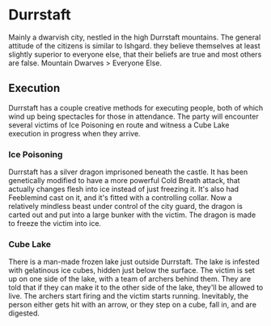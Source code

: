 # Durrstaft
Mainly a dwarvish city, nestled in the high Durrstaft mountains. The general attitude of the citizens is similar to Ishgard. they believe themselves at least slightly superior to everyone else, that their beliefs are true and most others are false. Mountain Dwarves > Everyone Else.

## Execution
Durrstaft has a couple creative methods for executing people, both of which wind up being spectacles for those in attendance. The party will encounter several victims of Ice Poisoning en route and witness a Cube Lake execution in progress when they arrive.

### Ice Poisoning
Durrstaft has a silver dragon imprisoned beneath the castle. It has been genetically modified to have a more powerful Cold Breath attack, that actually changes flesh into ice instead of just freezing it. It's also had Feeblemind cast on it, and it's fitted with a controlling collar. Now a relatively mindless beast under control of the city guard, the dragon is carted out and put into a large bunker with the victim. The dragon is made to freeze the victim into ice.

### Cube Lake
There is a man-made frozen lake just outside Durrstaft. The lake is infested with gelatinous ice cubes, hidden just below the surface. The victim is set up on one side of the lake, with a team of archers behind them. They are told that if they can make it to the other side of the lake, they'll be allowed to live. The archers start firing and the victim starts running. Inevitably, the person either gets hit with an arrow, or they step on a cube, fall in, and are digested.
